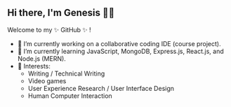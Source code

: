 ## Hi there, I'm Genesis 👋🏾

Welcome to my ✨ GitHub ✨ !

- 🔭 I’m currently working on a collaborative coding IDE (course project).
- 🌱 I’m currently learning JavaScript, MongoDB, Express.js, React.js, and Node.js (MERN).
- 💖 Interests: 
  - Writing / Technical Writing 
  - Video games
  - User Experience Research / User Interface Design
  - Human Computer Interaction 

